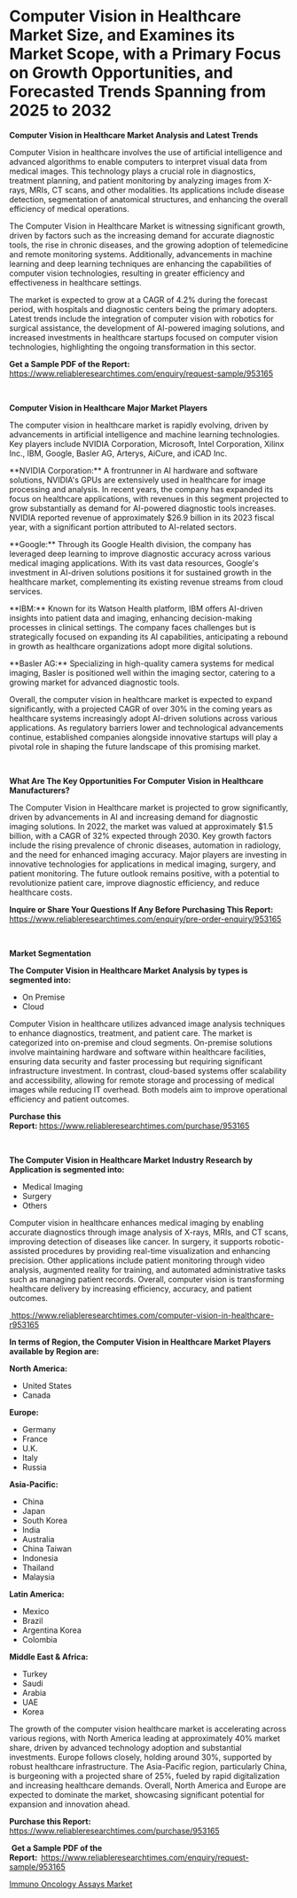 <p><h1>Computer Vision in Healthcare Market Size, and Examines its Market Scope, with a Primary Focus on Growth Opportunities, and Forecasted Trends Spanning from 2025 to 2032</h1></p><p><strong>Computer Vision in Healthcare Market Analysis and Latest Trends</strong></p>
<p><p>Computer Vision in healthcare involves the use of artificial intelligence and advanced algorithms to enable computers to interpret visual data from medical images. This technology plays a crucial role in diagnostics, treatment planning, and patient monitoring by analyzing images from X-rays, MRIs, CT scans, and other modalities. Its applications include disease detection, segmentation of anatomical structures, and enhancing the overall efficiency of medical operations.</p><p>The Computer Vision in Healthcare Market is witnessing significant growth, driven by factors such as the increasing demand for accurate diagnostic tools, the rise in chronic diseases, and the growing adoption of telemedicine and remote monitoring systems. Additionally, advancements in machine learning and deep learning techniques are enhancing the capabilities of computer vision technologies, resulting in greater efficiency and effectiveness in healthcare settings.</p><p>The market is expected to grow at a CAGR of 4.2% during the forecast period, with hospitals and diagnostic centers being the primary adopters. Latest trends include the integration of computer vision with robotics for surgical assistance, the development of AI-powered imaging solutions, and increased investments in healthcare startups focused on computer vision technologies, highlighting the ongoing transformation in this sector.</p></p>
<p><strong>Get a Sample PDF of the Report:&nbsp;</strong> <a href="https://www.reliableresearchtimes.com/enquiry/request-sample/953165?utm_campaign=2007&utm_medium=2&utm_source=Github&utm_content=ia&utm_term=06032025&utm_id=computer-vision-in-healthcare">https://www.reliableresearchtimes.com/enquiry/request-sample/953165</a></p>
<p>&nbsp;</p>
<p><strong>Computer Vision in Healthcare Major Market Players</strong></p>
<p><p>The computer vision in healthcare market is rapidly evolving, driven by advancements in artificial intelligence and machine learning technologies. Key players include NVIDIA Corporation, Microsoft, Intel Corporation, Xilinx Inc., IBM, Google, Basler AG, Arterys, AiCure, and iCAD Inc. </p><p>**NVIDIA Corporation:** A frontrunner in AI hardware and software solutions, NVIDIA's GPUs are extensively used in healthcare for image processing and analysis. In recent years, the company has expanded its focus on healthcare applications, with revenues in this segment projected to grow substantially as demand for AI-powered diagnostic tools increases. NVIDIA reported revenue of approximately $26.9 billion in its 2023 fiscal year, with a significant portion attributed to AI-related sectors.</p><p>**Google:** Through its Google Health division, the company has leveraged deep learning to improve diagnostic accuracy across various medical imaging applications. With its vast data resources, Google's investment in AI-driven solutions positions it for sustained growth in the healthcare market, complementing its existing revenue streams from cloud services.</p><p>**IBM:** Known for its Watson Health platform, IBM offers AI-driven insights into patient data and imaging, enhancing decision-making processes in clinical settings. The company faces challenges but is strategically focused on expanding its AI capabilities, anticipating a rebound in growth as healthcare organizations adopt more digital solutions.</p><p>**Basler AG:** Specializing in high-quality camera systems for medical imaging, Basler is positioned well within the imaging sector, catering to a growing market for advanced diagnostic tools. </p><p>Overall, the computer vision in healthcare market is expected to expand significantly, with a projected CAGR of over 30% in the coming years as healthcare systems increasingly adopt AI-driven solutions across various applications. As regulatory barriers lower and technological advancements continue, established companies alongside innovative startups will play a pivotal role in shaping the future landscape of this promising market.</p></p>
<p>&nbsp;</p>
<p><strong>What Are The Key Opportunities For Computer Vision in Healthcare Manufacturers?</strong></p>
<p><p>The Computer Vision in Healthcare market is projected to grow significantly, driven by advancements in AI and increasing demand for diagnostic imaging solutions. In 2022, the market was valued at approximately $1.5 billion, with a CAGR of 32% expected through 2030. Key growth factors include the rising prevalence of chronic diseases, automation in radiology, and the need for enhanced imaging accuracy. Major players are investing in innovative technologies for applications in medical imaging, surgery, and patient monitoring. The future outlook remains positive, with a potential to revolutionize patient care, improve diagnostic efficiency, and reduce healthcare costs.</p></p>
<p><strong>Inquire or Share Your Questions If Any Before Purchasing This Report:</strong> <a href="https://www.reliableresearchtimes.com/enquiry/pre-order-enquiry/953165?utm_campaign=2007&utm_medium=2&utm_source=Github&utm_content=ia&utm_term=06032025&utm_id=computer-vision-in-healthcare">https://www.reliableresearchtimes.com/enquiry/pre-order-enquiry/953165</a></p>
<p>&nbsp;</p>
<p><strong>Market Segmentation</strong></p>
<p><strong>The Computer Vision in Healthcare Market Analysis by types is segmented into:</strong></p>
<p><ul><li>On Premise</li><li>Cloud</li></ul></p>
<p><p>Computer Vision in healthcare utilizes advanced image analysis techniques to enhance diagnostics, treatment, and patient care. The market is categorized into on-premise and cloud segments. On-premise solutions involve maintaining hardware and software within healthcare facilities, ensuring data security and faster processing but requiring significant infrastructure investment. In contrast, cloud-based systems offer scalability and accessibility, allowing for remote storage and processing of medical images while reducing IT overhead. Both models aim to improve operational efficiency and patient outcomes.</p></p>
<p><strong>Purchase this Report:&nbsp;</strong><a href="https://www.reliableresearchtimes.com/purchase/953165?utm_campaign=2007&utm_medium=2&utm_source=Github&utm_content=ia&utm_term=06032025&utm_id=computer-vision-in-healthcare">https://www.reliableresearchtimes.com/purchase/953165</a></p>
<p>&nbsp;</p>
<p><strong>The Computer Vision in Healthcare Market Industry Research by Application is segmented into:</strong></p>
<p><ul><li>Medical Imaging</li><li>Surgery</li><li>Others</li></ul></p>
<p><p>Computer vision in healthcare enhances medical imaging by enabling accurate diagnostics through image analysis of X-rays, MRIs, and CT scans, improving detection of diseases like cancer. In surgery, it supports robotic-assisted procedures by providing real-time visualization and enhancing precision. Other applications include patient monitoring through video analysis, augmented reality for training, and automated administrative tasks such as managing patient records. Overall, computer vision is transforming healthcare delivery by increasing efficiency, accuracy, and patient outcomes.</p></p>
<p><a href="https://www.reliableresearchtimes.com/computer-vision-in-healthcare-r953165?utm_campaign=2007&utm_medium=2&utm_source=Github&utm_content=ia&utm_term=06032025&utm_id=computer-vision-in-healthcare">&nbsp;https://www.reliableresearchtimes.com/computer-vision-in-healthcare-r953165</a></p>
<p><strong>In terms of Region, the Computer Vision in Healthcare Market Players available by Region are:</strong></p>
<p>
    <p> <strong> North America: </strong>
        <ul>
            <li>United States</li>
            <li>Canada</li>
        </ul>
        </p> 
    <p> <strong> Europe: </strong>
        <ul>
            <li>Germany</li>
            <li>France</li>
            <li>U.K.</li>
            <li>Italy</li>
            <li>Russia</li>
        </ul>
        </p> 
    <p> <strong> Asia-Pacific: </strong>
        <ul>
            <li>China</li>
            <li>Japan</li>
            <li>South Korea</li>
            <li>India</li>
            <li>Australia</li>
            <li>China Taiwan</li>
            <li>Indonesia</li>
            <li>Thailand</li>
            <li>Malaysia</li>
        </ul>
        </p> 
    <p> <strong> Latin America: </strong>
        <ul>
            <li>Mexico</li>
            <li>Brazil</li>
            <li>Argentina Korea</li>
            <li>Colombia</li>
        </ul>
        </p> 
    <p> <strong> Middle East & Africa: </strong>
        <ul>
            <li>Turkey</li>
            <li>Saudi</li>
            <li>Arabia</li>
            <li>UAE</li>
            <li>Korea</li>
        </ul>
    </p>
    </p>
<p><p>The growth of the computer vision healthcare market is accelerating across various regions, with North America leading at approximately 40% market share, driven by advanced technology adoption and substantial investments. Europe follows closely, holding around 30%, supported by robust healthcare infrastructure. The Asia-Pacific region, particularly China, is burgeoning with a projected share of 25%, fueled by rapid digitalization and increasing healthcare demands. Overall, North America and Europe are expected to dominate the market, showcasing significant potential for expansion and innovation ahead.</p></p>
<p><strong>Purchase this Report: </strong><a href="https://www.reliableresearchtimes.com/purchase/953165?utm_campaign=2007&utm_medium=2&utm_source=Github&utm_content=ia&utm_term=06032025&utm_id=computer-vision-in-healthcare">https://www.reliableresearchtimes.com/purchase/953165</a></p>
<p>&nbsp;<strong>Get a Sample PDF of the Report:&nbsp;&nbsp;</strong><a href="https://www.reliableresearchtimes.com/enquiry/request-sample/953165?utm_campaign=2007&utm_medium=2&utm_source=Github&utm_content=ia&utm_term=06032025&utm_id=computer-vision-in-healthcare">https://www.reliableresearchtimes.com/enquiry/request-sample/953165</a></p>
<p><strong></strong></p>
<p><p><a href="https://github.com/angelajermaine/Market-Research-Report-List-6/blob/main/immuno-oncology-assays-market.md?utm_campaign=2007&utm_medium=2&utm_source=Github&utm_content=ia&utm_term=06032025&utm_id=computer-vision-in-healthcare">Immuno Oncology Assays Market</a></p></p>